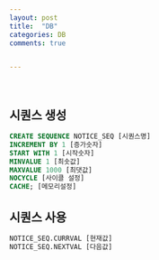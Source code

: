 ```yaml
---
layout: post
title:  "DB"
categories: DB
comments: true


---
```


<br>

## 시퀀스 생성

~~~ SQL
CREATE SEQUENCE NOTICE_SEQ [시퀀스명]
INCREMENT BY 1 [증가숫자]
START WITH 1 [시작숫자]
MINVALUE 1 [최솟값]
MAXVALUE 1000 [최댓값]
NOCYCLE [사이클 설정]
CACHE; [메모리설정]
~~~

## 시퀀스 사용

~~~ SQL
NOTICE_SEQ.CURRVAL [현재값]
NOTICE_SEQ.NEXTVAL [다음값]
~~~
